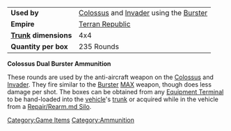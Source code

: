 |                                             |                                                                                                                          |
| ------------------------------------------- | ------------------------------------------------------------------------------------------------------------------------ |
| **Used by**                                 | [Colossus](Colossus.md "wikilink") and [Invader](Invader.md "wikilink") using the [Burster](</Burster_(BFR)> "wikilink") |
| **Empire**                                  | [Terran Republic](Terran_Republic.md "wikilink")                                                                         |
| **[Trunk](Trunk.md "wikilink") dimensions** | 4x4                                                                                                                      |
| **Quantity per box**                        | 235 Rounds                                                                                                               |

**Colossus Dual Burster Ammunition**

These rounds are used by the anti-aircraft weapon on the
[Colossus](Colossus.md "wikilink") and [Invader](Invader.md "wikilink"). They
fire similar to the [Burster](Burster.md "wikilink") [MAX](MAX.md "wikilink")
weapon, though does less damage per shot. The boxes can be obtained from
any [Equipment Terminal](Equipment_Terminal.md "wikilink") to be
hand-loaded into the [vehicle](vehicle.md "wikilink")'s
[trunk](trunk.md "wikilink") or acquired while in the vehicle from a
[Repair/Rearm.md Silo](Repair/Rearm_Silo.md "wikilink").

[Category:Game Items](Category:Game_Items.md "wikilink")
[Category:Ammunition](Category:Ammunition.md "wikilink")
